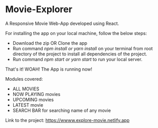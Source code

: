 # Movie-Explorer 
A Responsive Movie Web-App developed using React.

For installing the app on your local machine, follow the below steps:
- Download the zip OR Clone the app
- Run command *npm install or yarn install* on your terminal from root directory of the project to install all dependencies of the project.
- Run command *npm start or yarn start* to run your local server. 

That's it! WOAH! The App is running now!

Modules covered: 
- ALL MOVIES 
- NOW PLAYING movies
- UPCOMING movies
- LATEST movie
- SEARCH BAR for searching name of any movie

Link to the project: https://wwww.explore-movie.netlify.app
